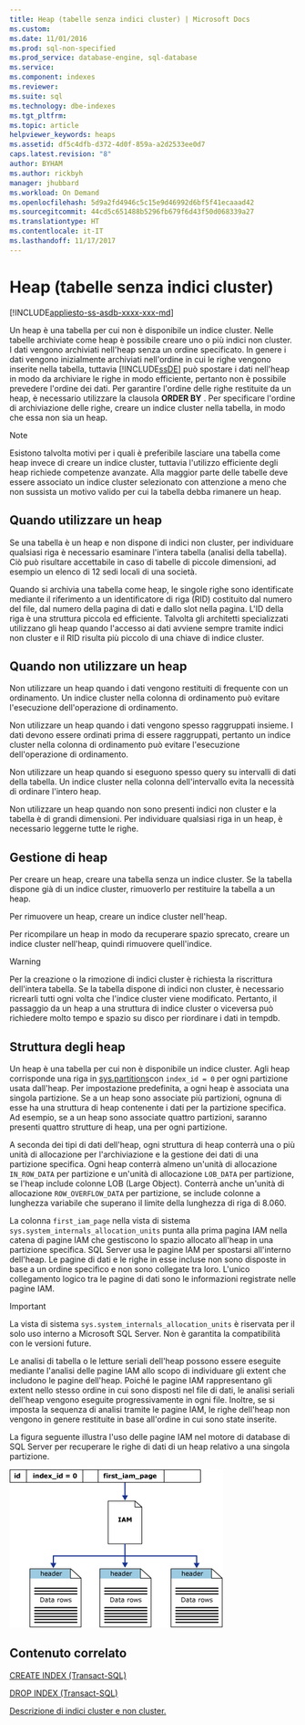 ```yaml
---
title: Heap (tabelle senza indici cluster) | Microsoft Docs
ms.custom: 
ms.date: 11/01/2016
ms.prod: sql-non-specified
ms.prod_service: database-engine, sql-database
ms.service: 
ms.component: indexes
ms.reviewer: 
ms.suite: sql
ms.technology: dbe-indexes
ms.tgt_pltfrm: 
ms.topic: article
helpviewer_keywords: heaps
ms.assetid: df5c4dfb-d372-4d0f-859a-a2d2533ee0d7
caps.latest.revision: "8"
author: BYHAM
ms.author: rickbyh
manager: jhubbard
ms.workload: On Demand
ms.openlocfilehash: 5d9a2fd4946c5c15e9d46992d6bf5f41ecaaad42
ms.sourcegitcommit: 44cd5c651488b5296fb679f6d43f50d068339a27
ms.translationtype: HT
ms.contentlocale: it-IT
ms.lasthandoff: 11/17/2017
---
```

# <a name="heaps-tables-without-clustered-indexes"></a>Heap (tabelle senza indici cluster)
[!INCLUDE[appliesto-ss-asdb-xxxx-xxx-md](../../includes/appliesto-ss-asdb-xxxx-xxx-md.md)]

  Un heap è una tabella per cui non è disponibile un indice cluster. Nelle tabelle archiviate come heap è possibile creare uno o più indici non cluster. I dati vengono archiviati nell'heap senza un ordine specificato. In genere i dati vengono inizialmente archiviati nell'ordine in cui le righe vengono inserite nella tabella, tuttavia [!INCLUDE[ssDE](../../includes/ssde-md.md)] può spostare i dati nell'heap in modo da archiviare le righe in modo efficiente, pertanto non è possibile prevedere l'ordine dei dati. Per garantire l'ordine delle righe restituite da un heap, è necessario utilizzare la clausola **ORDER BY** . Per specificare l'ordine di archiviazione delle righe, creare un indice cluster nella tabella, in modo che essa non sia un heap.  
  
> [!NOTE]  
>  Esistono talvolta motivi per i quali è preferibile lasciare una tabella come heap invece di creare un indice cluster, tuttavia l'utilizzo efficiente degli heap richiede competenze avanzate. Alla maggior parte delle tabelle deve essere associato un indice cluster selezionato con attenzione a meno che non sussista un motivo valido per cui la tabella debba rimanere un heap.  
  
## <a name="when-to-use-a-heap"></a>Quando utilizzare un heap  
 Se una tabella è un heap e non dispone di indici non cluster, per individuare qualsiasi riga è necessario esaminare l'intera tabella (analisi della tabella). Ciò può risultare accettabile in caso di tabelle di piccole dimensioni, ad esempio un elenco di 12 sedi locali di una società.  
  
 Quando si archivia una tabella come heap, le singole righe sono identificate mediante il riferimento a un identificatore di riga (RID) costituito dal numero del file, dal numero della pagina di dati e dallo slot nella pagina. L'ID della riga è una struttura piccola ed efficiente. Talvolta gli architetti specializzati utilizzano gli heap quando l'accesso ai dati avviene sempre tramite indici non cluster e il RID risulta più piccolo di una chiave di indice cluster.  
  
## <a name="when-not-to-use-a-heap"></a>Quando non utilizzare un heap  
 Non utilizzare un heap quando i dati vengono restituiti di frequente con un ordinamento. Un indice cluster nella colonna di ordinamento può evitare l'esecuzione dell'operazione di ordinamento.  
  
 Non utilizzare un heap quando i dati vengono spesso raggruppati insieme. I dati devono essere ordinati prima di essere raggruppati, pertanto un indice cluster nella colonna di ordinamento può evitare l'esecuzione dell'operazione di ordinamento.  
  
 Non utilizzare un heap quando si eseguono spesso query su intervalli di dati della tabella.  Un indice cluster nella colonna dell'intervallo evita la necessità di ordinare l'intero heap.  
  
 Non utilizzare un heap quando non sono presenti indici non cluster e la tabella è di grandi dimensioni. Per individuare qualsiasi riga in un heap, è necessario leggerne tutte le righe.  
  
## <a name="managing-heaps"></a>Gestione di heap  
 Per creare un heap, creare una tabella senza un indice cluster. Se la tabella dispone già di un indice cluster, rimuoverlo per restituire la tabella a un heap.  
  
 Per rimuovere un heap, creare un indice cluster nell'heap.  
  
 Per ricompilare un heap in modo da recuperare spazio sprecato, creare un indice cluster nell'heap, quindi rimuovere quell'indice.  
  
> [!WARNING]  
>  Per la creazione o la rimozione di indici cluster è richiesta la riscrittura dell'intera tabella. Se la tabella dispone di indici non cluster, è necessario ricrearli tutti ogni volta che l'indice cluster viene modificato. Pertanto, il passaggio da un heap a una struttura di indice cluster o viceversa può richiedere molto tempo e spazio su disco per riordinare i dati in tempdb.  

## <a name="heap-structures"></a>Struttura degli heap


Un heap è una tabella per cui non è disponibile un indice cluster. Agli heap corrisponde una riga in [sys.partitions](../../relational-databases/system-catalog-views/sys-partitions-transact-sql.md)con `index_id = 0` per ogni partizione usata dall'heap. Per impostazione predefinita, a ogni heap è associata una singola partizione. Se a un heap sono associate più partizioni, ognuna di esse ha una struttura di heap contenente i dati per la partizione specifica. Ad esempio, se a un heap sono associate quattro partizioni, saranno presenti quattro strutture di heap, una per ogni partizione.

A seconda dei tipi di dati dell'heap, ogni struttura di heap conterrà una o più unità di allocazione per l'archiviazione e la gestione dei dati di una partizione specifica. Ogni heap conterrà almeno un'unità di allocazione `IN_ROW_DATA` per partizione e un'unità di allocazione `LOB_DATA` per partizione, se l'heap include colonne LOB (Large Object). Conterrà anche un'unità di allocazione `ROW_OVERFLOW_DATA` per partizione, se include colonne a lunghezza variabile che superano il limite della lunghezza di riga di 8.060.

La colonna `first_iam_page` nella vista di sistema `sys.system_internals_allocation_units` punta alla prima pagina IAM nella catena di pagine IAM che gestiscono lo spazio allocato all'heap in una partizione specifica. SQL Server usa le pagine IAM per spostarsi all'interno dell'heap. Le pagine di dati e le righe in esse incluse non sono disposte in base a un ordine specifico e non sono collegate tra loro. L'unico collegamento logico tra le pagine di dati sono le informazioni registrate nelle pagine IAM.

> [!IMPORTANT]  
> La vista di sistema `sys.system_internals_allocation_units` è riservata per il solo uso interno a Microsoft SQL Server. Non è garantita la compatibilità con le versioni future.
 
Le analisi di tabella o le letture seriali dell'heap possono essere eseguite mediante l'analisi delle pagine IAM allo scopo di individuare gli extent che includono le pagine dell'heap. Poiché le pagine IAM rappresentano gli extent nello stesso ordine in cui sono disposti nel file di dati, le analisi seriali dell'heap vengono eseguite progressivamente in ogni file. Inoltre, se si imposta la sequenza di analisi tramite le pagine IAM, le righe dell'heap non vengono in genere restituite in base all'ordine in cui sono state inserite.

La figura seguente illustra l'uso delle pagine IAM nel motore di database di SQL Server per recuperare le righe di dati di un heap relativo a una singola partizione. 

![iam_heap](../../relational-databases/indexes/media/iam-heap.gif)

  
## <a name="related-content"></a>Contenuto correlato  
 [CREATE INDEX &#40;Transact-SQL&#41;](../../t-sql/statements/create-index-transact-sql.md)  
  
 [DROP INDEX &#40;Transact-SQL&#41;](../../t-sql/statements/drop-index-transact-sql.md)  
  
 [Descrizione di indici cluster e non cluster.](../../relational-databases/indexes/clustered-and-nonclustered-indexes-described.md)  
  
  
